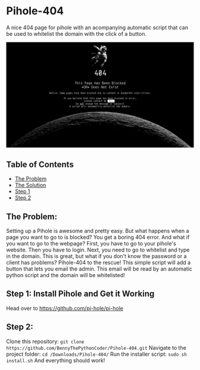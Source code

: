 # Pihole-404
A nice 404 page for pihole with an acompanying automatic script that can be used to whitelist the domain with the click of a button.

![This is what your 404 page will look like. Of course, you can also customize it.](./Screenshot.png)

## Table of Contents
* [The Problem](#the-problem)
* [The Solution](#the-solution)
* [Step 1](#step-1)
* [Step 2](#step-2)

## The Problem:
Setting up a Pihole is awesome and pretty easy. But what happens when a page you want to go to is blocked? You get a boring 404 error. And what if you want to go to the webpage? First, you have to go to your pihole's website. Then you have to login. Next, you need to go to whitelist and type in the domain. This is great, but what if you don't know the password or a client has problems? Pihole-404 to the rescue! This simple script will add a button that lets you email the admin. This email will be read by an automatic python script and the domain will be whitelisted!

## Step 1: Install Pihole and Get it Working
Head over to https://github.com/pi-hole/pi-hole

## Step 2: 
Clone this repository:
`git clone https://github.com/BennyThePythonCoder/Pihole-404.git`
Navigate to the project folder:
`cd /Downloads/Pihole-404/`
Run the installer script:
`sudo sh install.sh`
And everything should work!
